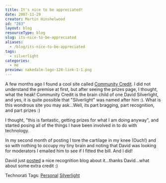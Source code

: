 ```yaml
---
title: It's nice to be appreciated!
date: 2007-11-29
creator: Martin Hinshelwood
id: "283"
layout: blog
resourceType: blog
slug: its-nice-to-be-appreciated
aliases:
  - /blog/its-nice-to-be-appreciated
tags:
  - silverlight
categories:
  - me
preview: nakedalm-logo-128-link-1-1.png
---
```


A few months ago I found a cool site called [Community Credit](http://www.community-credit.com). I did not understand the premise at first, but after seeing the prizes page, I thought, what the heak! Community Credit is the brain child of one David Silverlight, and yes, it is quite possible that "Silverlight" was named after him :). What is this wondrous site you may ask...Well, its part bragging, part recognition, and part prizes :)

I thought, "this is fantastic, getting prizes for what I am doing anyway", and started posing all of the things I have been involved in to do with technology.

In my second month of posting I tore the cartilage in my knee (Ouch!) and so with nothing to occupy my tiny brain and noting that David was looking for moderators I emailed him to see if I fitted the bill. And I did!

David just [posted](http://www.community-credit.com/cs/blogs/community_credit_news/archive/2007/11/29/Thanks_2C00_-Martin-Hinshelwood_2C00_-you-Saved-the-Day.aspx) a nice recognition blog about it...thanks David...what about some extra credit :)

Technorati Tags: [Personal](http://technorati.com/tags/Personal) [Silverlight](http://technorati.com/tags/Silverlight)
